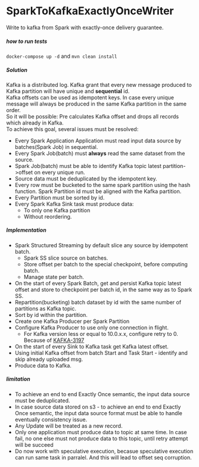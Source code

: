 # SparkToKafkaExactlyOnceWriter

Write to kafka from Spark with exactly-once delivery guarantee.

##### how to run tests
`docker-compose up -d` and `mvn clean install`

##### Solution

Kafka is a distributed log. Kafka grant that every new message produced to Kafka partition will have unique and **sequential** id.\
Kafka offsets can be used as idempotent keys. In case every unique message will always be produced in the same Kafka
partition in the same order. \
So it will be possible: Pre calculates Kafka offset and drops all records which already in Kafka. \
To achieve this goal, several issues must be resolved:

* Every Spark Application Application must read input data source by batches(Spark Job) in sequential.
* Every Spark Job(batch) must **always** read the same dataset from the source.
* Spark Job(batch) must be able to identify Kafka topic latest partition->offset on every unique run.
* Source data must be deduplicated by the idempotent key.
* Every row must be bucketed to the same spark partition using the hash function. Spark Partition id must be aligned
  with the Kafka partition.
* Every Partition must be sorted by id.
* Every Spark Kafka Sink task must produce data:
    * To only one Kafka partition
    * Without reordering.

##### Implementation

* Spark Structured Streaming by default slice any source by idempotent batch.
    * Spark SS slice source on batches.
    * Store offset per batch to the special checkpoint, before computing batch.
    * Manage state per batch.
* On the start of every Spark Batch, get and persist Kafka topic latest offset and store to checkpoint per batch id, in
  the same way as to Spark SS.
* Repartition(bucketing) batch dataset by id with the same number of partitions as Kafka topic.
* Sort by id within the partition.
* Create one Kafka Producer per Spark Partition
* Configure Kafka Producer to use only one connection in flight.
    * For Kafka version less or equal to 10.0.x.x, configure retry to 0. Because
      of [KAFKA-3197](https://issues.apache.org/jira/browse/KAFKA-3197)
* On the start of every Sink to Kafka task get Kafka latest offset.
* Using initial Kafka offset from batch Start and Task Start - identify and skip already uploaded msg.
* Produce data to Kafka.

##### limitation

* To achieve an end to end Exactly Once semantic, the input data source must be deduplicated.
* In case source data stored on s3 - to achieve an end to end Exactly Once semantic, the input data source format must
  be able to handle eventually consistency issue.
* Any Update will be treated as a new record.
* Only one application must produce data to topic at same time. In case fail, no one else must not produce data to this
  topic, until retry attempt will be succeed
* Do now work with speculative execution, becasue speculative execution can run same task in parralel. And this will lead to offset seq corruption.
